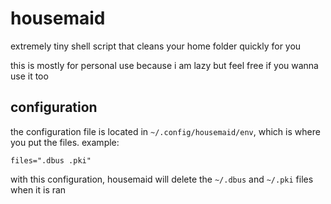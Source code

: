 # housemaid

extremely tiny shell script that cleans your home folder quickly for you

this is mostly for personal use because i am lazy but feel free if you wanna use it too

## configuration

the configuration file is located in `~/.config/housemaid/env`, which is where you put the files. example:

```
files=".dbus .pki"
```

with this configuration, housemaid will delete the `~/.dbus` and `~/.pki` files when it is ran
